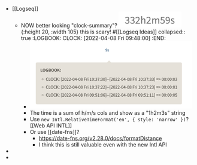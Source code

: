 - [[Logseq]]
	- NOW better looking "clock-summary"? ![image.png](../assets/image_1649385664270_0.png){:height 20, :width 105} this is scary! #[[Logseq Ideas]]
	  collapsed:: true
	  :LOGBOOK:
	  CLOCK: [2022-04-08 Fri 09:48:00]
	  :END:
		- ![image.png](../assets/image_1649385579523_0.png)
		- The time is a sum of h/m/s cols and show as a "1h2m3s" string
		- Use `new Intl.RelativeTimeFormat('en', { style: 'narrow' })`? [[Web API INTL]]
		- Or use [[date-fns]]?
			- https://date-fns.org/v2.28.0/docs/formatDistance
			- I think this is still valuable even with the new Intl API
-
-